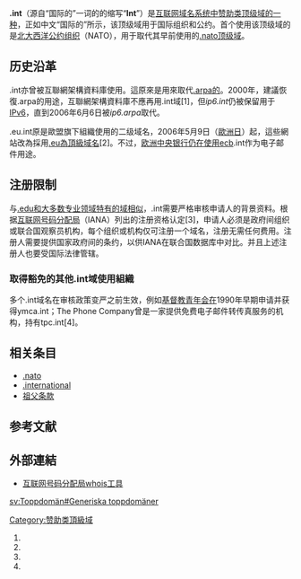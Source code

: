 **.int**（源自“国际的”一词的的缩写“**Int**”）是[互联网](../Page/互联网.md "wikilink")[域名系统中](../Page/域名系统.md "wikilink")[赞助类顶级域的一种](../Page/赞助类顶级域.md "wikilink")，正如中文“国际的”所示，该顶级域用于国际组织和公约。首个使用该顶级域的是[北大西洋公约组织](https://zh.wikipedia.org/wiki/北大西洋公约组织 "wikilink")（NATO），用于取代其早前使用的[.nato顶级域](https://zh.wikipedia.org/wiki/.nato "wikilink")。

## 历史沿革

.int亦曾被互聯網架構資料庫使用。這原來是用來取代[.arpa的](../Page/.arpa.md "wikilink")。2000年，建議恢復.arpa的用途，互聯網架構資料庫不應再用.int域\[1\]，但*ip6.int*仍被保留用于[IPv6](../Page/IPv6.md "wikilink")，直到2006年6月6日被*ip6.arpa*取代。

.eu.int原是歐盟旗下組織使用的二级域名，2006年5月9日（[歐洲日](https://zh.wikipedia.org/wiki/歐洲日 "wikilink")）起，這些網站改為採用[.eu為頂級域名](../Page/.eu.md "wikilink")\[2\]。不过，[欧洲中央银行仍在使用ecb](../Page/欧洲中央银行.md "wikilink").int作为电子邮件用途。

## 注册限制

与[.edu和大多数专业领域特有的域相似](../Page/.edu.md "wikilink")，.int需要严格审核申请人的背景资料。根据[互联网号码分配局](../Page/互联网号码分配局.md "wikilink")（IANA）列出的注册资格认定\[3\]，申请人必须是政府间组织或联合国观察员机构，每个组织或机构仅可注册一个域名，注册无需任何费用。注册人需要提供国家政府间的条约，以供IANA在联合国数据库中对比。并且上述注册人也要受国际法律管辖。

### 取得豁免的其他.int域使用組織

多个.int域名在审核政策变严之前生效，例如[基督教青年会在](../Page/基督教青年会.md "wikilink")1990年早期申请并获得ymca.int；The
Phone Company曾是一家提供免费电子邮件转传真服务的机构，持有tpc.int\[4\]。

## 相关条目

  - [.nato](https://zh.wikipedia.org/wiki/.nato "wikilink")
  - [.international](https://zh.wikipedia.org/wiki/.international "wikilink")
  - [祖父条款](https://zh.wikipedia.org/wiki/祖父条款 "wikilink")

## 参考文献

## 外部連結

  - [互联网号码分配局whois工具](https://www.iana.org/whois)

[sv:Toppdomän\#Generiska
toppdomäner](https://zh.wikipedia.org/wiki/sv:Toppdomän#Generiska_toppdomäner "wikilink")

[Category:赞助类頂級域](https://zh.wikipedia.org/wiki/Category:赞助类頂級域 "wikilink")

1.
2.
3.
4.